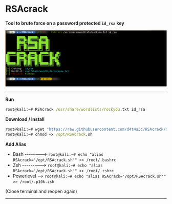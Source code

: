 # RSAcrack

**Tool to brute force on a password protected `id_rsa` key**

![](/1.png)

---

**Run**
```cmd
root@kali:~# RSAcrack /usr/share/wordlists/rockyou.txt id_rsa
```

**Download / Install**
```cmd
root@kali:~# wget "https://raw.githubusercontent.com/d4t4s3c/RSAcrack/main/RSAcrack.sh" -O /opt/RSAcrack.sh
root@kali:~# chmod +x /opt/RSAcrack.sh
```

**Add Alias**
- Bash --------> `root@kali:~# echo "alias RSAcrack='/opt/RSAcrack.sh'" >> /root/.bashrc`
- Zsh ---------> `root@kali:~# echo "alias RSAcrack='/opt/RSAcrack.sh'" >> /root/.zshrc`
- Powerlevel --> `root@kali:~# echo "alias RSAcrack='/opt/RSAcrack.sh'" >> /root/.p10k.zsh`

(Close terminal and reopen again)

---
